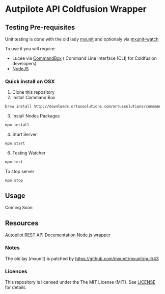 # Autpilote API Coldfusion Wrapper

## Testing Pre-requisites

Unit testing is done with the old lady [mxunit](https://github.com/mxunit/mxunit) and optionaly via [mxunit-watch](https://github.com/atuttle/mxunit-watch)

To use it you will require:

 * Lucee via [CommandBox](http://www.ortussolutions.com/products/commandbox) ( Command Line Interface (CLI) for Coldfusion developers)
 * [NodeJS](https://nodejs.org/)
 	 

### Quick install on OSX

1. Clone this repository
2. Install Command Box

```bash
brew install http://downloads.ortussolutions.com/ortussolutions/commandbox/commandbox.rb
```
3. Install Nodes Packages

```bash 
npm install
```

4. Start Server 
```bash 
npm start
```
6. Testing Watcher
```bash 
npm test
```
To stop server
```bash 
npm stop
```


## Usage

Coming Soon

## Resources

[Autopilot REST API Documentation](http://docs.autopilot.apiary.io/)
[Node.js wrapper](https://github.com/Torchlite/autopilot-api)

### Notes
The old lay (mxunit) is patched by https://github.com/mxunit/mxunit/pull/43

### Licences
This repository is licensed under the The MIT License (MIT). See [LICENSE](license) for details.

